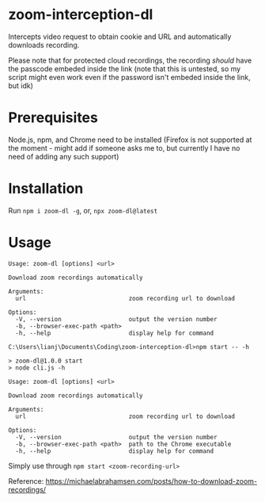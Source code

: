 # zoom-interception-dl
Intercepts video request to obtain cookie and URL and automatically downloads recording.

Please note that for protected cloud recordings, the recording *should* have the passcode embeded inside the link (note that this is untested, so my script might even work even if the password isn't embeded inside the link, but idk)

# Prerequisites
Node.js, npm, and Chrome need to be installed (Firefox is not supported at the moment - might add if someone asks me to, but currently I have no need of adding any such support)

# Installation
Run `npm i zoom-dl -g`, or, `npx zoom-dl@latest` 

# Usage
```
Usage: zoom-dl [options] <url>

Download zoom recordings automatically

Arguments:
  url                             zoom recording url to download

Options:
  -V, --version                   output the version number
  -b, --browser-exec-path <path>
  -h, --help                      display help for command

C:\Users\lianj\Documents\Coding\zoom-interception-dl>npm start -- -h

> zoom-dl@1.0.0 start
> node cli.js -h

Usage: zoom-dl [options] <url>

Download zoom recordings automatically

Arguments:
  url                             zoom recording url to download

Options:
  -V, --version                   output the version number
  -b, --browser-exec-path <path>  path to the Chrome executable
  -h, --help                      display help for command
```

Simply use through `npm start <zoom-recording-url>`

Reference: https://michaelabrahamsen.com/posts/how-to-download-zoom-recordings/